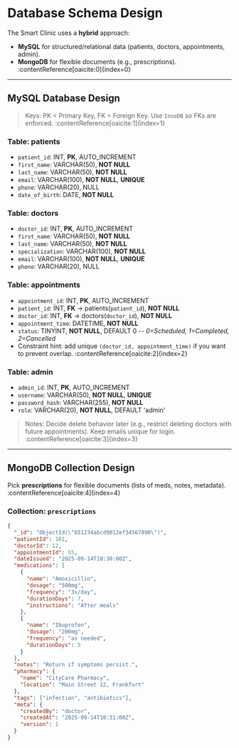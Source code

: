 # Database Schema Design

The Smart Clinic uses a **hybrid** approach:
- **MySQL** for structured/relational data (patients, doctors, appointments, admin).
- **MongoDB** for flexible documents (e.g., prescriptions). :contentReference[oaicite:0]{index=0}

---

## MySQL Database Design

> Keys: PK = Primary Key, FK = Foreign Key. Use `InnoDB` so FKs are enforced. :contentReference[oaicite:1]{index=1}

### Table: patients
- `patient_id`: INT, **PK**, AUTO_INCREMENT  
- `first_name`: VARCHAR(50), **NOT NULL**  
- `last_name`: VARCHAR(50), **NOT NULL**  
- `email`: VARCHAR(100), **NOT NULL**, **UNIQUE**  
- `phone`: VARCHAR(20), NULL  
- `date_of_birth`: DATE, **NOT NULL**

### Table: doctors
- `doctor_id`: INT, **PK**, AUTO_INCREMENT  
- `first_name`: VARCHAR(50), **NOT NULL**  
- `last_name`: VARCHAR(50), **NOT NULL**  
- `specialization`: VARCHAR(100), **NOT NULL**  
- `email`: VARCHAR(100), **NOT NULL**, **UNIQUE**  
- `phone`: VARCHAR(20), NULL

### Table: appointments
- `appointment_id`: INT, **PK**, AUTO_INCREMENT  
- `patient_id`: INT, **FK** → patients(`patient_id`), **NOT NULL**  
- `doctor_id`: INT, **FK** → doctors(`doctor_id`), **NOT NULL**  
- `appointment_time`: DATETIME, **NOT NULL**  
- `status`: TINYINT, **NOT NULL**, DEFAULT 0  _-- 0=Scheduled, 1=Completed, 2=Cancelled_  
- Constraint hint: add unique `(doctor_id, appointment_time)` if you want to prevent overlap. :contentReference[oaicite:2]{index=2}

### Table: admin
- `admin_id`: INT, **PK**, AUTO_INCREMENT  
- `username`: VARCHAR(50), **NOT NULL**, **UNIQUE**  
- `password_hash`: VARCHAR(255), **NOT NULL**  
- `role`: VARCHAR(20), **NOT NULL**, DEFAULT 'admin'

> Notes: Decide delete behavior later (e.g., restrict deleting doctors with future appointments). Keep emails unique for login. :contentReference[oaicite:3]{index=3}

---

## MongoDB Collection Design

Pick **prescriptions** for flexible documents (lists of meds, notes, metadata). :contentReference[oaicite:4]{index=4}

### Collection: `prescriptions`
```json
{
  "_id": "ObjectId(\"651234abcd9012ef34567890\")",
  "patientId": 101,
  "doctorId": 12,
  "appointmentId": 55,
  "dateIssued": "2025-09-14T10:30:00Z",
  "medications": [
    {
      "name": "Amoxicillin",
      "dosage": "500mg",
      "frequency": "3x/day",
      "durationDays": 7,
      "instructions": "After meals"
    },
    {
      "name": "Ibuprofen",
      "dosage": "200mg",
      "frequency": "as needed",
      "durationDays": 5
    }
  ],
  "notes": "Return if symptoms persist.",
  "pharmacy": {
    "name": "CityCare Pharmacy",
    "location": "Main Street 12, Frankfurt"
  },
  "tags": ["infection", "antibiotics"],
  "meta": {
    "createdBy": "doctor",
    "createdAt": "2025-09-14T10:31:00Z",
    "version": 1
  }
}
